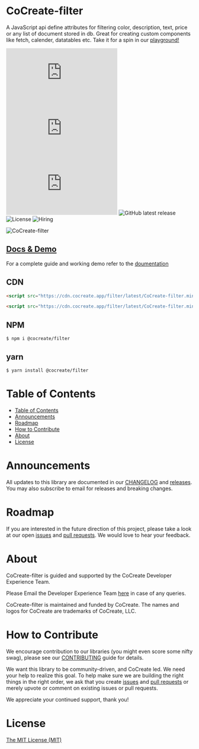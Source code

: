 # CoCreate-filter

A JavaScript api define attributes for filtering color, description, text, price or any list of document stored in db. Great for creating custom components like fetch, calender, datatables etc. Take it for a spin in our [playground!](https://cocreate.app/docs/filter)

![minified](https://img.badgesize.io/https://cdn.cocreate.app/filter/latest/CoCreate-filter.min.js?style=flat-square&label=minified&color=orange)
![gzip](https://img.badgesize.io/https://cdn.cocreate.app/filter/latest/CoCreate-filter.min.js?compression=gzip&style=flat-square&label=gzip&color=yellow)
![brotli](https://img.badgesize.io/https://cdn.cocreate.app/filter/latest/CoCreate-filter.min.js?compression=brotli&style=flat-square&label=brotli)
![GitHub latest release](https://img.shields.io/github/v/release/CoCreate-app/CoCreate-filter?style=flat-square)
![License](https://img.shields.io/github/license/CoCreate-app/CoCreate-filter?style=flat-square)
![Hiring](https://img.shields.io/static/v1?style=flat-square&label=&message=Hiring&color=blueviolet)

![CoCreate-filter](https://cdn.cocreate.app/docs/CoCreate-filter.gif)

## [Docs & Demo](https://cocreate.app/docs/filter)

For a complete guide and working demo refer to the [doumentation](https://cocreate.app/docs/filter)

## CDN

```html
<script src="https://cdn.cocreate.app/filter/latest/CoCreate-filter.min.js"></script>
```

```html
<script src="https://cdn.cocreate.app/filter/latest/CoCreate-filter.min.css"></script>
```

## NPM

```shell
$ npm i @cocreate/filter
```

## yarn

```shell
$ yarn install @cocreate/filter
```

# Table of Contents

- [Table of Contents](#table-of-contents)
- [Announcements](#announcements)
- [Roadmap](#roadmap)
- [How to Contribute](#how-to-contribute)
- [About](#about)
- [License](#license)

<a name="announcements"></a>

# Announcements

All updates to this library are documented in our [CHANGELOG](https://github.com/CoCreate-app/CoCreate-filter/blob/master/CHANGELOG.md) and [releases](https://github.com/CoCreate-app/CoCreate-filter/releases). You may also subscribe to email for releases and breaking changes.

<a name="roadmap"></a>

# Roadmap

If you are interested in the future direction of this project, please take a look at our open [issues](https://github.com/CoCreate-app/CoCreate-filter/issues) and [pull requests](https://github.com/CoCreate-app/CoCreate-filter/pulls). We would love to hear your feedback.

<a name="about"></a>

# About

CoCreate-filter is guided and supported by the CoCreate Developer Experience Team.

Please Email the Developer Experience Team [here](mailto:develop@cocreate.app) in case of any queries.

CoCreate-filter is maintained and funded by CoCreate. The names and logos for CoCreate are trademarks of CoCreate, LLC.

<a name="contribute"></a>

# How to Contribute

We encourage contribution to our libraries (you might even score some nifty swag), please see our [CONTRIBUTING](https://github.com/CoCreate-app/CoCreate-filter/blob/master/CONTRIBUTING.md) guide for details.

We want this library to be community-driven, and CoCreate led. We need your help to realize this goal. To help make sure we are building the right things in the right order, we ask that you create [issues](https://github.com/CoCreate-app/CoCreate-filter/issues) and [pull requests](https://github.com/CoCreate-app/CoCreate-filter/pulls) or merely upvote or comment on existing issues or pull requests.

We appreciate your continued support, thank you!

# License

[The MIT License (MIT)](https://github.com/CoCreate-app/CoCreate-filter/blob/master/LICENSE)
